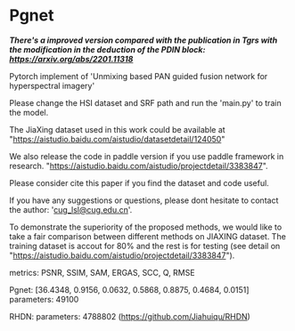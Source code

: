 # Pgnet

***There's a improved version compared with the publication in Tgrs with the modification in the deduction of the PDIN block: https://arxiv.org/abs/2201.11318***

Pytorch implement of 'Unmixing based PAN guided fusion network for hyperspectral imagery'

Please change the HSI dataset and SRF path and run the 'main.py' to train the model.

The JiaXing dataset used in this work could be available at "https://aistudio.baidu.com/aistudio/datasetdetail/124050"

We also release the code in paddle version if you use paddle framework in research. "https://aistudio.baidu.com/aistudio/projectdetail/3383847". 

Please consider cite this paper if you find the dataset and code useful. 

If you have any suggestions or questions, please dont hesitate to contact the author: 'cug_lsl@cug.edu.cn'.

To demonstrate the superiority of the proposed methods, we would like to take a fair comparison between different methods on JIAXING dataset. The training dataset is accout for 80% and the rest is for testing (see detail on "https://aistudio.baidu.com/aistudio/projectdetail/3383847").

metrics:    PSNR,    SSIM,   SAM,    ERGAS,   SCC,    Q,     RMSE

Pgnet:    [36.4348, 0.9156, 0.0632, 0.5868, 0.8875, 0.4684, 0.0151] parameters: 49100

RHDN: parameters: 4788802 (https://github.com/Jiahuiqu/RHDN)
